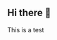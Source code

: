 ## Hi there 👋


This is a test

<!--
**aceijgenraam/aceijge![Immagine 2025-01-27 002833](https://github.com/user-attachments/assets/4b0ac9c1-10ef-449f-828d-d40399a704ee)
nraam** is a ✨ _special_ ✨ repository because its `README.md` (this file) appears on your GitHub profile.

Here are some ideas to get you started:

- 🔭 I’m currently working on ...
- 🌱 I’m currently learning ...
- 👯 I’m looking to collaborate on ...
- 🤔 I’m looking for help with ...
- 💬 Ask me about ...
- 📫 How to reach me: ...
- 😄 Pronouns: ...
- ⚡ Fun fact: ...
-->
